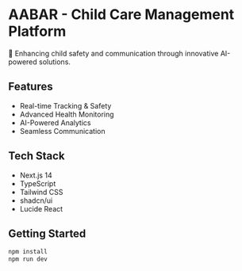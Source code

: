 # AABAR - Child Care Management Platform

🚀 Enhancing child safety and communication through innovative AI-powered solutions.

## Features
- Real-time Tracking & Safety
- Advanced Health Monitoring  
- AI-Powered Analytics
- Seamless Communication

## Tech Stack
- Next.js 14
- TypeScript
- Tailwind CSS
- shadcn/ui
- Lucide React

## Getting Started
```bash
npm install
npm run dev